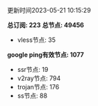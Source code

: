 更新时间2023-05-21 10:15:29

**总订阅: 223**
**总节点: 49456**
- vless节点: 35

**google ping有效节点: 1077**
- ssr节点: 19
- v2ray节点: 794
- trojan节点: 176
- ss节点: 88
